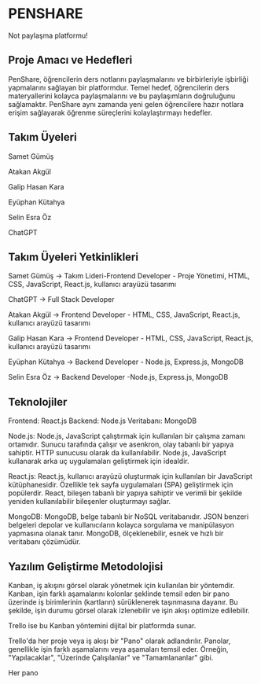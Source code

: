 # PENSHARE

Not paylaşma platformu!

## Proje Amacı ve Hedefleri

PenShare, öğrencilerin ders notlarını paylaşmalarını ve birbirleriyle işbirliği yapmalarını sağlayan bir platformdur. Temel hedef, öğrencilerin ders materyallerini kolayca paylaşmalarını ve bu paylaşımların doğruluğunu sağlamaktır. PenShare aynı zamanda yeni gelen öğrencilere hazır notlara erişim sağlayarak öğrenme süreçlerini kolaylaştırmayı hedefler.


## Takım Üyeleri 

Samet Gümüş

Atakan Akgül

Galip Hasan Kara

Eyüphan Kütahya

Selin Esra Öz

ChatGPT

## Takım Üyeleri Yetkinlikleri

Samet Gümüş -> Takım Lideri-Frontend Developer - Proje Yönetimi, HTML, CSS, JavaScript, React.js, kullanıcı arayüzü tasarımı

ChatGPT -> Full Stack Developer 

Atakan Akgül -> Frontend Developer - HTML, CSS, JavaScript, React.js, kullanıcı arayüzü tasarımı

Galip Hasan Kara -> Frontend Developer - HTML, CSS, JavaScript, React.js, kullanıcı arayüzü tasarımı

Eyüphan Kütahya -> Backend  Developer - Node.js, Express.js, MongoDB

Selin Esra Öz -> Backend  Developer -Node.js, Express.js, MongoDB

## Teknolojiler
Frontend: React.js
Backend: Node.js
Veritabanı: MongoDB

Node.js: Node.js, JavaScript çalıştırmak için kullanılan bir çalışma zamanı ortamıdır. Sunucu tarafında çalışır ve asenkron, olay tabanlı bir yapıya sahiptir. HTTP sunucusu olarak da kullanılabilir. Node.js, JavaScript kullanarak arka uç uygulamaları geliştirmek için idealdir.

React.js: React.js, kullanıcı arayüzü oluşturmak için kullanılan bir JavaScript kütüphanesidir. Özellikle tek sayfa uygulamaları (SPA) geliştirmek için popülerdir. React, bileşen tabanlı bir yapıya sahiptir ve verimli bir şekilde yeniden kullanılabilir bileşenler oluşturmayı sağlar.

MongoDB: MongoDB, belge tabanlı bir NoSQL veritabanıdır. JSON benzeri belgeleri depolar ve kullanıcıların kolayca sorgulama ve manipülasyon yapmasına olanak tanır. MongoDB, ölçeklenebilir, esnek ve hızlı bir veritabanı çözümüdür.


## Yazılım Geliştirme Metodolojisi

Kanban, iş akışını görsel olarak yönetmek için kullanılan bir yöntemdir. Kanban, işin farklı aşamalarını kolonlar şeklinde temsil eden bir pano üzerinde iş birimlerinin (kartların) sürüklenerek taşınmasına dayanır. Bu şekilde, işin durumu görsel olarak izlenebilir ve işin akışı optimize edilebilir.

Trello ise bu Kanban yöntemini dijital bir platformda sunar.

Trello'da her proje veya iş akışı bir "Pano" olarak adlandırılır. Panolar, genellikle işin farklı aşamalarını veya aşamaları temsil eder. Örneğin, "Yapılacaklar", "Üzerinde Çalışılanlar" ve "Tamamlananlar" gibi.

Her pano
